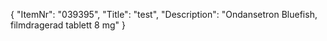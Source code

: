 {
  "ItemNr": "039395",
  "Title": "test",
  "Description": "Ondansetron Bluefish, filmdragerad tablett 8 mg"
}